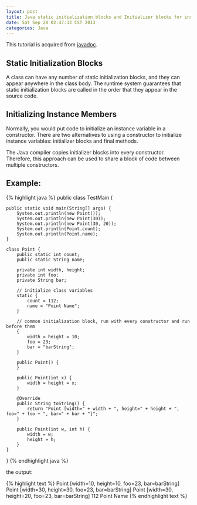 ```yaml
---
layout: post
title: Java static initialization blocks and Initializer blocks for instance variables
date: Sat Sep 28 02:47:33 CST 2013
categories: Java
---
```


This tutorial is acquired from [javadoc].

## Static Initialization Blocks

A class can have any number of static initialization blocks, and they can appear anywhere in the class body. The runtime system guarantees that static initialization blocks are called in the order that they appear in the source code.

## Initializing Instance Members

Normally, you would put code to initialize an instance variable in a constructor. There are two alternatives to using a constructor to initialize instance variables: initializer blocks and final methods.
	
The Java compiler copies initializer blocks into every constructor. Therefore, this approach can be used to share a block of code between multiple constructors.


## Example:

{% highlight java %}
public class TestMain {
 
	public static void main(String[] args) {
		System.out.println(new Point());
		System.out.println(new Point(30));
		System.out.println(new Point(30, 20));
		System.out.println(Point.count);
		System.out.println(Point.name);
	}
 
	class Point {
		public static int count;
		public static String name;
	 
		private int width, height;
		private int foo;
		private String bar;
	 
		// initialize class variables 
		static {
			count = 112;
			name = "Point Name";
		}
	 
		// common initialization block, run with every constructor and run before them
		{
			width = height = 10;
			foo = 23;
			bar = "barString";
		}
	 
		public Point() {
		}
	 
		public Point(int x) {
			width = height = x;
		}
	 
		@Override
		public String toString() {
			return "Point [width=" + width + ", height=" + height + ", foo=" + foo + ", bar=" + bar + "]";
		}
	 
		public Point(int w, int h) {
			width = w;
			height = h;
		}
	}
}
{% endhighlight java %}

the output:
	
{% highlight text %}
Point [width=10, height=10, foo=23, bar=barString]
Point [width=30, height=30, foo=23, bar=barString]
Point [width=30, height=20, foo=23, bar=barString]
112
Point Name
{% endhighlight text %}

[javadoc]: http://docs.oracle.com/javase/tutorial/java/javaOO/initial.html
